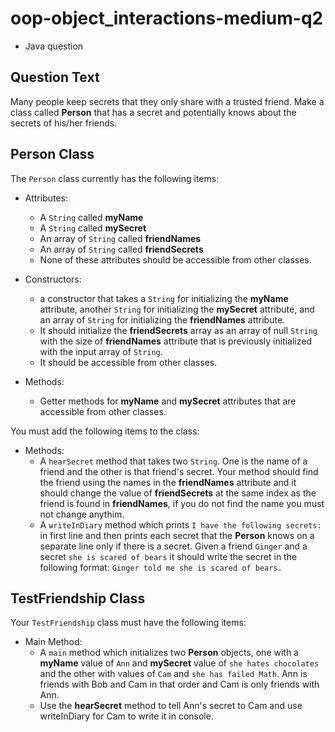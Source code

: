 # oop-object_interactions-medium-q2

- Java question

## Question Text

Many people keep secrets that they only share with a trusted friend. Make a class called **Person** that has a secret 
and potentially knows about the secrets of his/her friends.

## Person Class

The `Person` class currently has the following items:

- Attributes:
    - A `String` called **myName**
    - A `String` called **mySecret**
    - An array of `String` called **friendNames**
    - An array of `String` called **friendSecrets**
    - None of these attributes should be accessible from other classes.

- Constructors:
    - a constructor that takes a `String` for initializing the **myName** attribute, another `String` for initializing
      the **mySecret** attribute, and an array of `String` for initializing the **friendNames** attribute.
    - It should initialize the **friendSecrets** array as an array of null `String` with the size of **friendNames**
      attribute that is previously initialized with the input array of `String`.
    - It should be accessible from other classes.

- Methods:
    - Getter methods for **myName** and **mySecret** attributes that are accessible from other classes.

You must add the following items to the class:

- Methods:
    - A `hearSecret` method that takes two `String`. One is the name of a friend and the other is that friend's secret.
      Your method should find the friend using the names in the **friendNames** attribute and it should change the
      value of **friendSecrets** at the same index as the friend is found in **friendNames**, if you do not find the
      name you must not change anythim.
    - A `writeInDiary` method which prints `I have the following secrets:` in first line and then prints each secret
      that the **Person** knows on a separate line only if there is a secret. Given a friend `Ginger` and a secret
      `she is scared of bears` it should write the secret in the following format: `Ginger told me she is scared of bears.`

## TestFriendship Class

Your `TestFriendship` class must have the following items:

- Main Method:
    - A `main` method which initializes two **Person** objects, one with a **myName** value of `Ann` and **mySecret**
      value of `she hates chocolates` and the other with values of `Cam` and `she has failed Math`. Ann is friends
      with Bob and Cam in that order and Cam is only friends with Ann.
    - Use the **hearSecret** method to tell Ann's secret to Cam and use writeInDiary for Cam to write it in console.